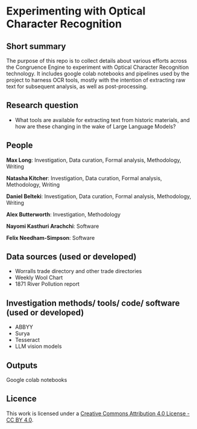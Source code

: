 # Experimenting with Optical Character Recognition 

## Short summary

The purpose of this repo is to collect details about various efforts across the Congruence Engine to experiment with Optical Character Recognition technology. It includes google colab notebooks and pipelines used by the project to harness OCR tools, mostly with the intention of extracting raw text for subsequent analysis, as well as post-processing. 

## Research question
- What tools are available for extracting text from historic materials, and how are these changing in the wake of Large Language Models?

## People 

**Max Long**: Investigation, Data curation, Formal analysis, Methodology, Writing
 
**Natasha Kitcher**: Investigation, Data curation, Formal analysis, Methodology, Writing

**Daniel Belteki**: Investigation, Data curation, Formal analysis, Methodology, Writing

**Alex Butterworth**: Investigation, Methodology

**Nayomi Kasthuri Arachchi**: Software

**Felix Needham-Simpson**: Software 



## Data sources (used or developed)
- Worralls trade directory and other trade directories
- Weekly Wool Chart
- 1871 River Pollution report


## Investigation methods/ tools/ code/ software (used or developed)
- ABBYY 
- Surya
- Tesseract
- LLM vision models 



## Outputs  
Google colab notebooks



## Licence 
This work is licensed under a [Creative Commons Attribution 4.0 License - CC BY 4.0](https://creativecommons.org/licenses/by/4.0/).

